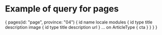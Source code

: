 # Example of query for pages

{
  pages(id: "page", province: "04") {
    id
    name
    locale
    modules {
      id
      type
      title
      description
      image {
        id
        type
        title
        description
        url
      }
      ... on ArticleType {
        cta
      }
    }
  }
}
